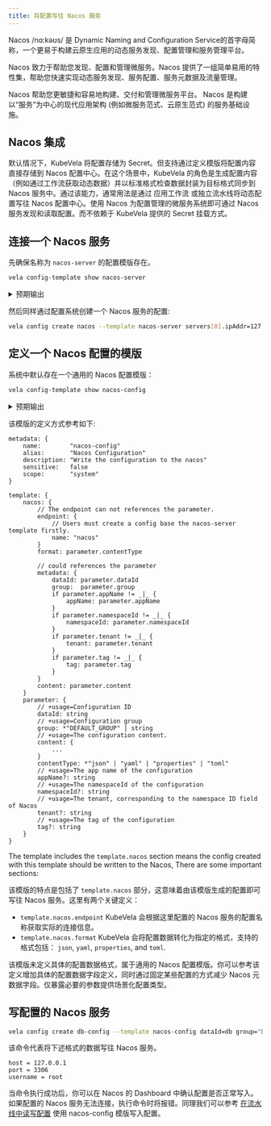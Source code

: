 ```yaml
---
title: 将配置写往 Nacos 服务
---
```


Nacos /nɑ:kəʊs/ 是 Dynamic Naming and Configuration Service的首字母简称，一个更易于构建云原生应用的动态服务发现、配置管理和服务管理平台。

Nacos 致力于帮助您发现、配置和管理微服务。Nacos 提供了一组简单易用的特性集，帮助您快速实现动态服务发现、服务配置、服务元数据及流量管理。

Nacos 帮助您更敏捷和容易地构建、交付和管理微服务平台。 Nacos 是构建以“服务”为中心的现代应用架构 (例如微服务范式、云原生范式) 的服务基础设施。

## Nacos 集成

默认情况下，KubeVela 将配置存储为 Secret。但支持通过定义模版将配置内容直接存储到 Nacos 配置中心。在这个场景中，KubeVela 的角色是生成配置内容（例如通过工作流获取动态数据）并以标准格式检查数据封装为目标格式同步到 Nacos 服务中。通过该能力，通常用法是通过 应用工作流 或独立流水线将动态配置写往 Nacos 配置中心。使用 Nacos 为配置管理的微服务系统即可通过 Nacos 服务发现和读取配置。而不依赖于 KubeVela 提供的 Secret 挂载方式。

## 连接一个 Nacos 服务

先确保名称为 `nacos-server` 的配置模版存在。

```bash
vela config-template show nacos-server
```

<details>
  <summary>预期输出</summary>

```
+---------+--------+--------------------------------+----------+---------+---------+
|  NAME   |  TYPE  |          DESCRIPTION           | REQUIRED | OPTIONS | DEFAULT |
+---------+--------+--------------------------------+----------+---------+---------+
| client  | object | Discover the Nacos servers by  | false    |         |         |
|         |        | the client.                    |          |         |         |
| servers | array  | Directly configure the Nacos   | false    |         |         |
|         |        | server address                 |          |         |         |
+---------+--------+--------------------------------+----------+---------+---------+
client
+--------------------+---------+--------------------------------------------+----------+---------+---------+
|        NAME        |  TYPE   |                DESCRIPTION                 | REQUIRED | OPTIONS | DEFAULT |
+--------------------+---------+--------------------------------------------+----------+---------+---------+
| (client).password  | string  | the password for nacos auth                | false    |         |         |
| (client).regionId  | string  | the regionId for kms                       | false    |         |         |
| (client).secretKey | string  | the SecretKey for kms                      | false    |         |         |
| (client).username  | string  | the username for nacos auth                | false    |         |         |
| (client).accessKey | string  | the AccessKey for kms                      | false    |         |         |
| (client).endpoint  | string  | the endpoint for get Nacos                 | true     |         |         |
|                    |         | server addresses                           |          |         |         |
| (client).openKMS   | boolean | it's to open kms,default is false.         | false    |         |         |
|                    |         | https://help.aliyun.com/product/28933.html |          |         |         |
+--------------------+---------+--------------------------------------------+----------+---------+---------+
```

</details>

然后同样通过配置系统创建一个 Nacos 服务的配置:

```bash
vela config create nacos --template nacos-server servers[0].ipAddr=127.0.0.1 servers[0].port=8849
```

## 定义一个 Nacos 配置的模版

系统中默认存在一个通用的 Nacos 配置模版：

```bash
vela config-template show nacos-config
```

<details>
  <summary>预期输出</summary>

```
+-------------+--------+--------------------------------+----------+------------------------+---------------+
|    NAME     |  TYPE  |          DESCRIPTION           | REQUIRED |        OPTIONS         |    DEFAULT    |
+-------------+--------+--------------------------------+----------+------------------------+---------------+
| tag         | string | The tag of the configuration   | false    |                        |               |
| tenant      | string | The tenant, corresponding      | false    |                        |               |
|             |        | to the namespace ID field of   |          |                        |               |
|             |        | Nacos                          |          |                        |               |
| appName     | string | The app name of the            | false    |                        |               |
|             |        | configuration                  |          |                        |               |
| content     | object | The configuration content.     | true     |                        |               |
| contentType | string |                                | true     | json,yaml,properties,toml | json          |
| dataId      | string | Configuration ID               | true     |                        |               |
| group       | string | Configuration group            | true     |                        | DEFAULT_GROUP |
| namespaceId | string | The namespaceId of the         | false    |                        |               |
|             |        | configuration                  |          |                        |               |
+-------------+--------+--------------------------------+----------+------------------------+---------------+
```

</details>

该模版的定义方式参考如下:

```cue
metadata: {
	name:        "nacos-config"
	alias:       "Nacos Configuration"
	description: "Write the configuration to the nacos"
	sensitive:   false
	scope:       "system"
}

template: {
	nacos: {
		// The endpoint can not references the parameter.
		endpoint: {
			// Users must create a config base the nacos-server template firstly.
			name: "nacos"
		}
		format: parameter.contentType

		// could references the parameter
		metadata: {
			dataId: parameter.dataId
			group:  parameter.group
			if parameter.appName != _|_ {
				appName: parameter.appName
			}
			if parameter.namespaceId != _|_ {
				namespaceId: parameter.namespaceId
			}
			if parameter.tenant != _|_ {
				tenant: parameter.tenant
			}
			if parameter.tag != _|_ {
				tag: parameter.tag
			}
		}
		content: parameter.content
	}
	parameter: {
		// +usage=Configuration ID
		dataId: string
		// +usage=Configuration group
		group: *"DEFAULT_GROUP" | string
		// +usage=The configuration content.
		content: {
			...
		}
		contentType: *"json" | "yaml" | "properties" | "toml"
		// +usage=The app name of the configuration
		appName?: string
		// +usage=The namespaceId of the configuration
		namespaceId?: string
		// +usage=The tenant, corresponding to the namespace ID field of Nacos
		tenant?: string
		// +usage=The tag of the configuration
		tag?: string
	}
}
```

The template includes the `template.nacos` section means the config created with this template should be written to the Nacos, There are some important sections:

该模版的特点是包括了 `template.nacos` 部分，这意味着由该模版生成的配置即可写往 Nacos 服务。这里有两个关键定义：

* `template.nacos.endpoint` KubeVela 会根据这里配置的 Nacos 服务的配置名称获取实际的连接信息。
* `template.nacos.format` KubeVela 会将配置数据转化为指定的格式，支持的格式包括： `json`, `yaml`, `properties`, and `toml`.

该模版未定义具体的配置数据格式，属于通用的 Nacos 配置模版。你可以参考该定义增加具体的配置数据字段定义，同时通过固定某些配置的方式减少 Nacos 元数据字段。仅暴露必要的参数提供场景化配置类型。

## 写配置的 Nacos 服务

```bash
vela config create db-config --template nacos-config dataId=db group="DEFAULT_GROUP" contentType="properties" content.host=127.0.0.1 content.port=3306 content.username=root
```

该命令代表将下述格式的数据写往 Nacos 服务。

```properties
host = 127.0.0.1
port = 3306
username = root
```

当命令执行成功后，你可以在 Nacos 的 Dashboard 中确认配置是否正常写入。如果配置的 Nacos 服务无法连接，执行命令时将报错。同理我们可以参考 [在流水线中读写配置](./read-write-config-in-pipeline.md) 使用 nacos-config 模版写入配置。
